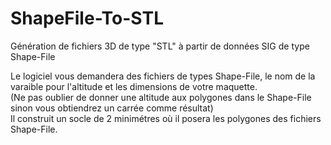 # ShapeFile-To-STL
Génération de fichiers 3D de type "STL" à partir de données SIG de type Shape-File

Le logiciel vous demandera des fichiers de types Shape-File, le nom de la varaible pour l'altitude et les dimensions de votre maquette. <br>(Ne pas oublier de donner une altitude aux polygones dans le Shape-File sinon vous obtiendrez un carrée comme résultat) <br>
Il construit un socle de 2 minimétres où il posera les polygones des fichiers Shape-File.
